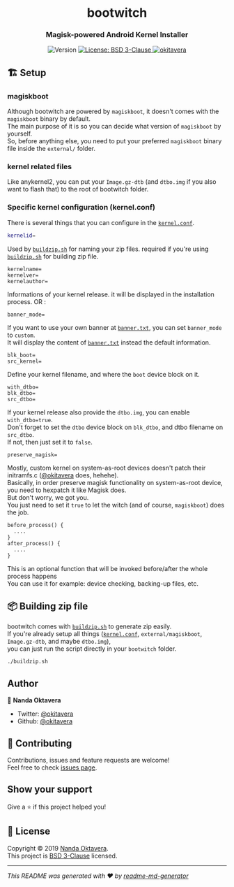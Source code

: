 <h1 align="center">bootwitch</h1>
<h3 align="center">Magisk-powered Android Kernel Installer</h3>
<p align="center">
  <img alt="Version" src="https://img.shields.io/badge/version-0.1-blue.svg?cacheSeconds=2592000" />
  <a href="https://github.com/okitavera/bootwitch/blob/master/LICENSE">
    <img alt="License: BSD 3-Clause" src="https://img.shields.io/badge/License-BSD%203--Clause-red.svg" target="_blank" />
  </a>
  <a href="https://twitter.com/okitavera">
    <img alt="okitavera" src="https://img.shields.io/twitter/follow/okitavera.svg?style=social" target="_blank" />
  </a>
</p>

## 🏗 Setup

### magiskboot

Although bootwitch are powered by `magiskboot`, it doesn't comes with the `magiskboot` binary by default.<br />
The main purpose of it is so you can decide what version of `magiskboot` by yourself.<br />
So, before anything else, you need to put your preferred `magiskboot` binary file inside the `external/` folder.

### kernel related files

Like anykernel2, you can put your `Image.gz-dtb` (and `dtbo.img` if you also want to flash that) to the root of bootwitch folder.

### Specific kernel configuration (kernel.conf)

There is several things that you can configure in the [`kernel.conf`](kernel.conf).

```sh
kernelid=
```
Used by [`buildzip.sh`](buildzip.sh) for naming your zip files. required if you're using [`buildzip.sh`](buildzip.sh) for building zip file.

```
kernelname=
kernelver=
kernelauthor=
```
Informations of your kernel release. it will be displayed in the installation process. OR :

```
banner_mode=
```
If you want to use your own banner at [`banner.txt`](banner.txt), you can set `banner_mode` to `custom`.<br />
It will display the content of [`banner.txt`](banner.txt) instead the default information.

```
blk_boot=
src_kernel=
```
Define your kernel filename, and where the `boot` device block on it.

```
with_dtbo=
blk_dtbo=
src_dtbo=
```
If your kernel release also provide the `dtbo.img`, you can enable `with_dtbo=true`.<br />
Don't forget to set the `dtbo` device block on `blk_dtbo`, and dtbo filename on `src_dtbo`.<br />
If not, then just set it to `false`.

```
preserve_magisk=
```
Mostly, custom kernel on system-as-root devices doesn't patch their initramfs.c ([@okitavera](https://github.com/okitavera) does, hehehe).<br />
Basically, in order preserve magisk functionality on system-as-root device, you need to hexpatch it like Magisk does.<br />
But don't worry, we got you.<br />
You just need to set it `true` to let the witch (and of course, `magiskboot`) does the job.

```
before_process() {
  ....
}
after_process() {
  ....
}
```
This is an optional function that will be invoked before/after the whole process happens<br />
You can use it for example: device checking, backing-up files, etc.

## 📦 Building zip file

bootwitch comes with [`buildzip.sh`](buildzip.sh) to generate zip easily.<br />
If you're already setup all things ([`kernel.conf`](kernel.conf), `external/magiskboot`, `Image.gz-dtb`, and maybe `dtbo.img`),<br />
you can just run the script directly in your `bootwitch` folder.

```sh
./buildzip.sh
```

## Author

👤 **Nanda Oktavera**

* Twitter: [@okitavera](https://twitter.com/okitavera)
* Github: [@okitavera](https://github.com/okitavera)

## 🤝 Contributing

Contributions, issues and feature requests are welcome!<br />Feel free to check [issues page](https://github.com/okitavera/bootwitch/issues).

## Show your support

Give a ⭐️ if this project helped you!

## 📝 License

Copyright © 2019 [Nanda Oktavera](https://github.com/okitavera).<br />
This project is [BSD 3-Clause](LICENSE) licensed.

***
_This README was generated with ❤️ by [readme-md-generator](https://github.com/kefranabg/readme-md-generator)_